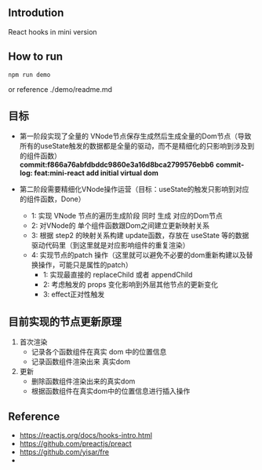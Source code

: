 ## Introdution
React hooks in mini version

## How to run

```
npm run demo
```
or reference ./demo/readme.md


## 目标

* 第一阶段实现了全量的 VNode节点保存生成然后生成全量的Dom节点（导致所有的useState触发的数据都是全量的驱动，而不是精细化的只影响到涉及到的组件函数）
**commit:f866a76abfdbddc9860e3a16d8bca2799576ebb6**
**commit-log: feat:mini-react add initial virtual dom**

* 第二阶段需要精细化VNode操作运营（目标：useState的触发只影响到对应的组件函数，Done）
    - 1: 实现 VNode 节点的遍历生成阶段 同时 生成 对应的Dom节点
    - 2: 对VNode的 单个组件函数跟Dom之间建立更新映射关系
    - 3: 根据 step2 的映射关系构建 update函数，存放在 useState 等的数据驱动代码里（到这里就是对应影响组件的重复渲染）
    - 4: 实现节点的patch 操作（这里就可以避免不必要的dom重新构建以及替换操作，可能只是属性的patch）
        - 1: 实现最直接的 replaceChild 或者 appendChild
        - 2: 考虑触发的 props 变化影响到外层其他节点的更新变化
        - 3: effect正对性触发

## 目前实现的节点更新原理

1. 首次渲染
    * 记录各个函数组件在真实 dom 中的位置信息
    * 记录函数组件渲染出来 真实dom
2. 更新
    * 删除函数组件渲染出来的真实dom
    * 根据函数组件在真实dom中的位置信息进行插入操作
## Reference

* https://reactjs.org/docs/hooks-intro.html
* https://github.com/preactjs/preact
* https://github.com/yisar/fre
* 